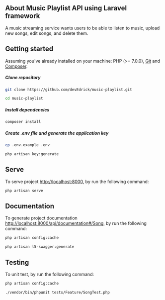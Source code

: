 ## About Music Playlist API using Laravel framework

A music streaming service wants users to be able to listen to music, upload new songs, edit songs, and delete them.


## Getting started

Assuming you've already installed on your machine: PHP (>= 7.0.0), [Git](https://git-scm.com/) and [Composer](https://getcomposer.org).

##### Clone repository
``` bash
git clone https://github.com/devEdrick/music-playlist.git
```
``` bash
cd music-playlist
```
##### Install dependencies
``` bash
composer install
```

##### Create .env file and generate the application key
``` bash
cp .env.example .env
```
``` bash
php artisan key:generate
```

## Serve

To serve project [http://localhost:8000](http://localhost:8000), by run the following command:
``` bash
php artisan serve
```

## Documentation

To generate project documentation [http://localhost:8000/api/documentation#/Song](http://localhost:8000/api/documentation#/Song), by run the following command:

``` bash
php artisan config:cache
```
``` bash
php artisan l5-swagger:generate
```

## Testing

To unit test, by run the following command:

``` bash
php artisan config:cache
```
``` bash
./vendor/bin/phpunit tests/Feature/SongTest.php
```
